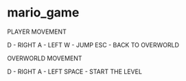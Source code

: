 # mario_game

PLAYER MOVEMENT

D - RIGHT
A - LEFT
W - JUMP
ESC - BACK TO OVERWORLD 


OVERWORLD MOVEMENT

D - RIGHT
A - LEFT
SPACE - START THE LEVEL
